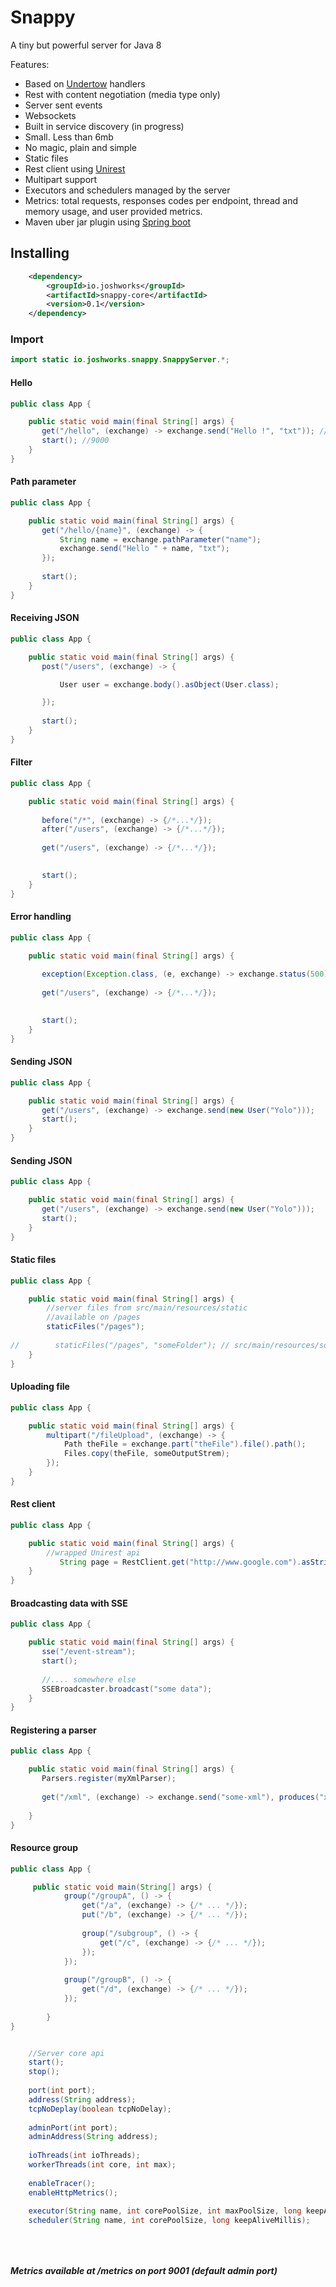 # Snappy #
A tiny but powerful server for Java 8

Features:
    
- Based on [Undertow](http://undertow.io) handlers
- Rest with content negotiation (media type only)
- Server sent events
- Websockets
- Built in service discovery (in progress)
- Small. Less than 6mb
- No magic, plain and simple
- Static files
- Rest client using [Unirest](https://github.com/Mashape/unirest-java)
- Multipart support
- Executors and schedulers managed by the server
- Metrics: total requests, responses codes per endpoint, thread and memory usage, and user provided metrics.
- Maven uber jar plugin using [Spring boot](https://projects.spring.io/spring-boot/)


## Installing ##

```xml
    <dependency>
        <groupId>io.joshworks</groupId>
        <artifactId>snappy-core</artifactId>
        <version>0.1</version>
    </dependency>
```


### Import ###
```java
import static io.joshworks.snappy.SnappyServer.*;
```

#### Hello ####
```java
public class App {

    public static void main(final String[] args) {
       get("/hello", (exchange) -> exchange.send("Hello !", "txt")); //or text/plain
       start(); //9000
    }
}
```

#### Path parameter ####
```java
public class App {

    public static void main(final String[] args) {
       get("/hello/{name}", (exchange) -> {
           String name = exchange.pathParameter("name");
           exchange.send("Hello " + name, "txt");
       });
       
       start();
    }
}
```

#### Receiving JSON ####
```java
public class App {

    public static void main(final String[] args) {
       post("/users", (exchange) -> {

           User user = exchange.body().asObject(User.class);

       });
       
       start();
    }
}
```

#### Filter ####
```java
public class App {

    public static void main(final String[] args) {
       
       before("/*", (exchange) -> {/*...*/}); 
       after("/users", (exchange) -> {/*...*/}); 
       
       get("/users", (exchange) -> {/*...*/});

       
       start();
    }
}
```

#### Error handling ####
```java
public class App {

    public static void main(final String[] args) {
       
       exception(Exception.class, (e, exchange) -> exchange.status(500).send(e.getMessage()));
       
       get("/users", (exchange) -> {/*...*/});

       
       start();
    }
}
```


#### Sending JSON ####
```java
public class App {

    public static void main(final String[] args) {
       get("/users", (exchange) -> exchange.send(new User("Yolo")));
       start();
    }
}
```
#### Sending JSON ####
```java
public class App {

    public static void main(final String[] args) {
       get("/users", (exchange) -> exchange.send(new User("Yolo")));
       start();
    }
}
```


#### Static files ####
```java
public class App {

    public static void main(final String[] args) {
        //server files from src/main/resources/static
        //available on /pages
        staticFiles("/pages");
        
//        staticFiles("/pages", "someFolder"); // src/main/resources/someFolder
    }
}
```

#### Uploading file ####
```java
public class App {

    public static void main(final String[] args) {
        multipart("/fileUpload", (exchange) -> {
            Path theFile = exchange.part("theFile").file().path();
            Files.copy(theFile, someOutputStrem);
        });
    }
}
```

#### Rest client ####
```java
public class App {

    public static void main(final String[] args) {
        //wrapped Unirest api
           String page = RestClient.get("http://www.google.com").asString();
    }
}
```

#### Broadcasting data with SSE ####
```java
public class App {

    public static void main(final String[] args) {
       sse("/event-stream");
       start();
       
       //.... somewhere else
       SSEBroadcaster.broadcast("some data");
    }
}
```

#### Registering a parser ####
```java
public class App {

    public static void main(final String[] args) {
       Parsers.register(myXmlParser);
       
       get("/xml", (exchange) -> exchange.send("some-xml"), produces("xml"));
       
    }
}
```
#### Resource group ####
```java
public class App {

     public static void main(String[] args) {
            group("/groupA", () -> {
                get("/a", (exchange) -> {/* ... */});
                put("/b", (exchange) -> {/* ... */});
    
                group("/subgroup", () -> {
                    get("/c", (exchange) -> {/* ... */});
                });
            });
    
            group("/groupB", () -> {
                get("/d", (exchange) -> {/* ... */});
            });
            
        }
}
```

```java

    //Server core api
    start();
    stop();
    
    port(int port);
    address(String address);
    tcpNoDeplay(boolean tcpNoDelay);
    
    adminPort(int port);
    adminAddress(String address);
    
    ioThreads(int ioThreads);
    workerThreads(int core, int max);
    
    enableTracer();
    enableHttpMetrics();
    
    executor(String name, int corePoolSize, int maxPoolSize, long keepAliveMillis);
    scheduler(String name, int corePoolSize, long keepAliveMillis);
    
    
    
```


##### Metrics available at /metrics on port 9001 (default admin port) ####

